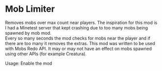 # Mob Limiter

Removes mobs over max count near players.
The inspiration for this mod is I had a Minetest server that kept crashing due to too many mobs being spawned by mob mod.  
Every so many seconds the mod checks for mobs near the player and if there are too many it removes the extras.
This mod was written to be used with Mobs Redo API.  It may or may not have an effect on mobs spawned using other APIs (for example Creatura).

Usage:
Enable the mod

